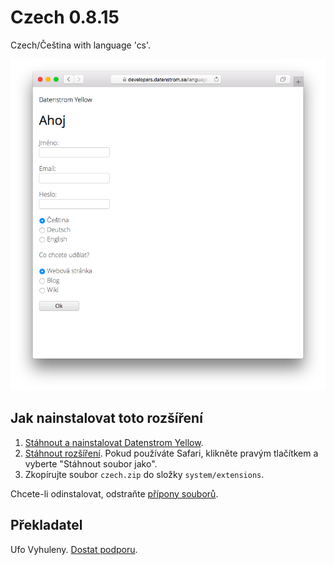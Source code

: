 Czech 0.8.15
============
Czech/Čeština with language 'cs'.

<p align="center"><img src="czech-screenshot.png?raw=true" alt="Screenshot"></p>

## Jak nainstalovat toto rozšíření

1. [Stáhnout a nainstalovat Datenstrom Yellow](https://github.com/datenstrom/yellow/).
2. [Stáhnout rozšíření](https://github.com/datenstrom/yellow-extensions/raw/master/zip/czech.zip). Pokud používáte Safari, klikněte pravým tlačítkem a vyberte "Stáhnout soubor jako".
3. Zkopírujte soubor `czech.zip` do složky `system/extensions`.

Chcete-li odinstalovat, odstraňte [přípony souborů](extension.ini).

## Překladatel

Ufo Vyhuleny. [Dostat podporu](https://extensions.datenstrom.se/help/).
